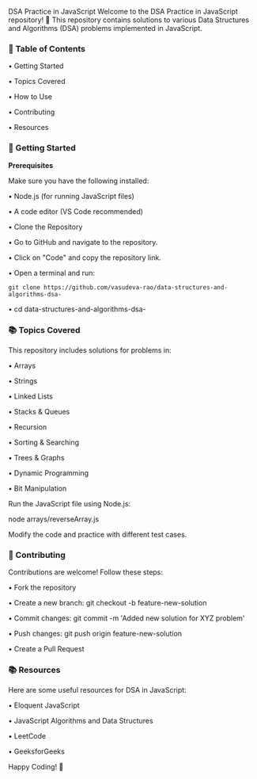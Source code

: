 DSA Practice in JavaScript
Welcome to the DSA Practice in JavaScript repository! 🚀 This repository contains solutions to various Data Structures and Algorithms (DSA) problems implemented in JavaScript.


### 📌 Table of Contents
  • Getting Started
  
  • Topics Covered
  
  • How to Use
  
  • Contributing
  
  • Resources


### 🚀 Getting Started

  <strong>Prerequisites</strong>
  
  Make sure you have the following installed:
  
  • Node.js (for running JavaScript files)
  
  • A code editor (VS Code recommended)
  
  • Clone the Repository
  
  • Go to GitHub and navigate to the repository.
  
  • Click on "Code" and copy the repository link.
  
  • Open a terminal and run:
  
  ```
  git clone https://github.com/vasudeva-rao/data-structures-and-algorithms-dsa-
  ```
  
  • cd data-structures-and-algorithms-dsa-

### 📚 Topics Covered
  This repository includes solutions for problems in:
  
  • Arrays
  
  • Strings
  
  • Linked Lists
  
  • Stacks & Queues
  
  • Recursion
  
  • Sorting & Searching
  
  • Trees & Graphs
  
  • Dynamic Programming
  
  • Bit Manipulation
  
  
  Run the JavaScript file using Node.js:
  
  node arrays/reverseArray.js
  
  Modify the code and practice with different test cases.


### 🤝 Contributing
  Contributions are welcome! Follow these steps:
  
  • Fork the repository
  
  • Create a new branch: git checkout -b feature-new-solution
  
  • Commit changes: git commit -m 'Added new solution for XYZ problem'
  
  • Push changes: git push origin feature-new-solution
  
  • Create a Pull Request


### 📚 Resources
  Here are some useful resources for DSA in JavaScript:
  
  • Eloquent JavaScript
  
  • JavaScript Algorithms and Data Structures
  
  • LeetCode
  
  • GeeksforGeeks


Happy Coding! 🚀
